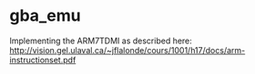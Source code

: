 # gba_emu
Implementing the ARM7TDMI as described here:
http://vision.gel.ulaval.ca/~jflalonde/cours/1001/h17/docs/arm-instructionset.pdf
